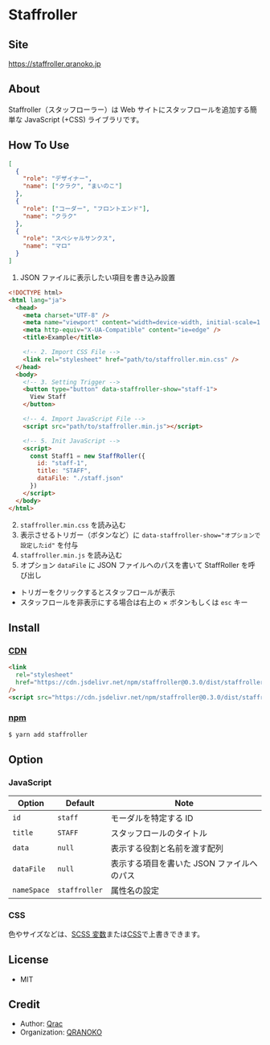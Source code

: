 # Staffroller

## Site

https://staffroller.qranoko.jp

## About

Staffroller（スタッフローラー）は Web サイトにスタッフロールを追加する簡単な JavaScript (+CSS) ライブラリです。

## How To Use

```json
[
  {
    "role": "デザイナー",
    "name": ["クラク", "まいのこ"]
  },
  {
    "role": ["コーダー", "フロントエンド"],
    "name": "クラク"
  },
  {
    "role": "スペシャルサンクス",
    "name": "マロ"
  }
]
```

1. JSON ファイルに表示したい項目を書き込み設置

```html
<!DOCTYPE html>
<html lang="ja">
  <head>
    <meta charset="UTF-8" />
    <meta name="viewport" content="width=device-width, initial-scale=1.0" />
    <meta http-equiv="X-UA-Compatible" content="ie=edge" />
    <title>Example</title>

    <!-- 2. Import CSS File -->
    <link rel="stylesheet" href="path/to/staffroller.min.css" />
  </head>
  <body>
    <!-- 3. Setting Trigger -->
    <button type="button" data-staffroller-show="staff-1">
      View Staff
    </button>

    <!-- 4. Import JavaScript File -->
    <script src="path/to/staffroller.min.js"></script>

    <!-- 5. Init JavaScript -->
    <script>
      const Staff1 = new StaffRoller({
        id: "staff-1",
        title: "STAFF",
        dataFile: "./staff.json"
      })
    </script>
  </body>
</html>
```

2. `staffroller.min.css` を読み込む
3. 表示させるトリガー（ボタンなど）に `data-staffroller-show="オプションで設定したid"` を付与
4. `staffroller.min.js` を読み込む
5. オプション `dataFile` に JSON ファイルへのパスを書いて StaffRoller を呼び出し

- トリガーをクリックするとスタッフロールが表示
- スタッフロールを非表示にする場合は右上の × ボタンもしくは `esc` キー

## Install

### [CDN](https://www.jsdelivr.com/package/npm/staffroller)

```html
<link
  rel="stylesheet"
  href="https://cdn.jsdelivr.net/npm/staffroller@0.3.0/dist/staffroller.min.css"
/>
<script src="https://cdn.jsdelivr.net/npm/staffroller@0.3.0/dist/staffroller.min.js"></script>
```

### [npm](https://www.npmjs.com/package/staffroller)

```bash
$ yarn add staffroller
```

## Option

### JavaScript

| Option      | Default       | Note                                       |
| ----------- | ------------- | ------------------------------------------ |
| `id`        | `staff`       | モーダルを特定する ID                      |
| `title`     | `STAFF`       | スタッフロールのタイトル                   |
| `data`      | `null`        | 表示する役割と名前を渡す配列               |
| `dataFile`  | `null`        | 表示する項目を書いた JSON ファイルへのパス |
| `nameSpace` | `staffroller` | 属性名の設定                               |

### CSS

色やサイズなどは、[SCSS 変数](https://github.com/qrac/staffroller/blob/master/src/index.scss)または[CSS](https://github.com/qrac/staffroller/blob/master/dist/staffroller.css)で上書きできます。

## License

- MIT

## Credit

- Author: [Qrac](https://qrac.jp)
- Organization: [QRANOKO](https://qranoko.jp)
